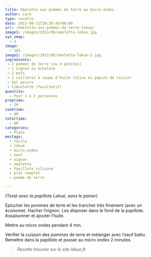 ```yaml
---
title: Omelette aux pommes de terre au micro-ondes
author: Caro
type: recette
date: 2013-08-11T20:39:43+00:00
url: /omelette-aux-pommes-de-terre-lekue/
image1: /images/2013/08/omelette-lekue.jpg
xyz_smap:
  - 1
image:
  - 165
image2: /images/2013/08/omelette-lekue-2.jpg
ingredients:
 - 2 pommes de terre (ou 4 petites)
 - 1 oignon ou échalote
 - 2 œufs
 - 2 cuillères à soupe d'huile (olive ou pépins de raisin)
 - Sel poivre
 - Ciboulette (facultatif)
quantite:
  - Pour 1 à 2 personnes
preptime:
  - 2M
cooktime:
  - 4M
totaltime:
  - 6M
categories:
  - Plats
mestags:
  - facile
  - lékué
  - micro-ondes
  - oeuf
  - oignon
  - omelette
  - Papillote silicone
  - plat complet
  - pomme de terre

---
```

_(Testé avec la papillote Lekué, sans le panier)_

Eplucher les pommes de terre et les trancher très finement (avec un économe). Hacher l&rsquo;oignon. Les disposer dans le fond de la papillote. Assaisonner et ajouter l&rsquo;huile.

Mettre au micro ondes pendant 4 min.

Vérifier la cuisson des pommes de terre et mélanger avec l&rsquo;oeuf battu. Remettre dans la papillote et passer au micro ondes 2 minutes.

> <p dir="ltr">
>   <em>Recette trouvée sur le site lekue.fr</em>
> </p>